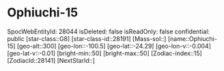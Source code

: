 ﻿---
location: [-24.29,-100.5,300]
type: Station
tags:
- astro/Star

---

# Ophiuchi-15

SpocWebEntityId: 28044
isDeleted: false
isReadOnly: false
confidential: public
[star-class::G8]
[star-class-id::28191]
[Mass-sol::]
[name::Ophiuchi-15]
[geo-alt::300]
[geo-lon::-100.5]
[geo-lat::-24.29]
[geo-lon-v::-0.004]
[geo-lat-v::-0.01]
[bright-min::50]
[bright-max::50]
[Zodiac-index::15]
[ZodiacId::28141]
[NextStarId::]

